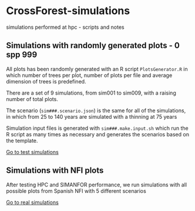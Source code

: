 # CrossForest-simulations
simulations performed at hpc - scripts and notes

## Simulations with randomly generated plots - 0 spp 999
All plots has been randomly generated with an R script `PlotsGenerator.R` in which number of trees per plot, number of plots per file and average dimension of trees is predefined.

There are a set of 9 simulations, from sim001 to sim009, with a raising number of total plots.

The scenario (`sim###.scenario.json`) is the same for all of the simulations, in which from 25 to 140 years are simulated with a thinning at 75 years

Simulation input files is generated with `sim###.make.input.sh` which run the R script as many times as necessary and generates the scenarios based on the template.


[Go to test simulations](./test.simulations/README.md)


## Simulations with NFI plots

After testing HPC and SIMANFOR performance, we run simulations with all possible plots from Spanish NFI with 5 different scenarios

[Go to real simulations](./real.simulations/README.md)

